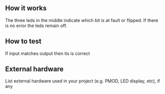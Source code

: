 <!---

This file is used to generate your project datasheet. Please fill in the information below and delete any unused
sections.

You can also include images in this folder and reference them in the markdown. Each image must be less than
512 kb in size, and the combined size of all images must be less than 1 MB.
-->

## How it works

The three leds in the middle indicate which bit is at fault or flipped. If there is no error the leds remain off. 

## How to test

If input matches output then its is correct

## External hardware

List external hardware used in your project (e.g. PMOD, LED display, etc), if any
